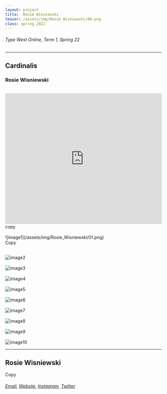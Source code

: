 ```yaml
---
layout: project
title:  Rosie Wisniewski
teaser: /assets/img/Rosie_Wisniewski/00.png
class: spring_2022
---
```

###### Type West Online, Term 1, Spring 22 ######
---
## Cardinalis ##
### Rosie Wisniewski ###
<br>
<iframe width="100%" height="420" src="https://www.youtube.com/embed/SKVu6LMFFA8?rel=0&modestbranding=1&autohide=1&controls=1&showinfo=0&showtitle=0" title="YouTube video player" frameborder="0" allow="accelerometer; autoplay; clipboard-write; encrypted-media; gyroscope; picture-in-picture" allowfullscreen></iframe>
<br>
copy
<br><br>
![image1](/assets/img/Rosie_Wisniewski/01.png)
<br>
Copy
<br><br>

![image2](/assets/img/Rosie_Wisniewski/02.png)
<br><br>
![image3](/assets/img/Rosie_Wisniewski/03.png)
<br><br>
![image4](/assets/img/Rosie_Wisniewski/04.png)
<br><br>
![image5](/assets/img/Rosie_Wisniewski/05.png)
<br><br>
![image6](/assets/img/Rosie_Wisniewski/06.png)
<br><br>
![image7](/assets/img/Rosie_Wisniewski/07.png)
<br><br>
![image8](/assets/img/Rosie_Wisniewski/08.png)
<br><br>
![image9](/assets/img/Rosie_Wisniewski/09.png)
<br><br>
![image10](/assets/img/Rosie_Wisniewski/10.png)

---
## Rosie Wisniewski ##
Copy
<br>
###### [Email](mailto:x), [Website](x), [Instagram](https://www.instagram.com/createdbyrosie/), [Twitter](https://twitter.com/x/) ######
